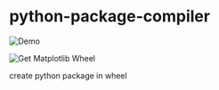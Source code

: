 # python-package-compiler
![Demo](https://github.com/henryhwang/python-package-compiler/workflows/Demo/badge.svg?branch=master&event=push)

![Get Matplotlib Wheel](https://github.com/henryhwang/python-package-compiler/workflows/Get%20Matplotlib%20Wheel/badge.svg)

create python package in wheel
